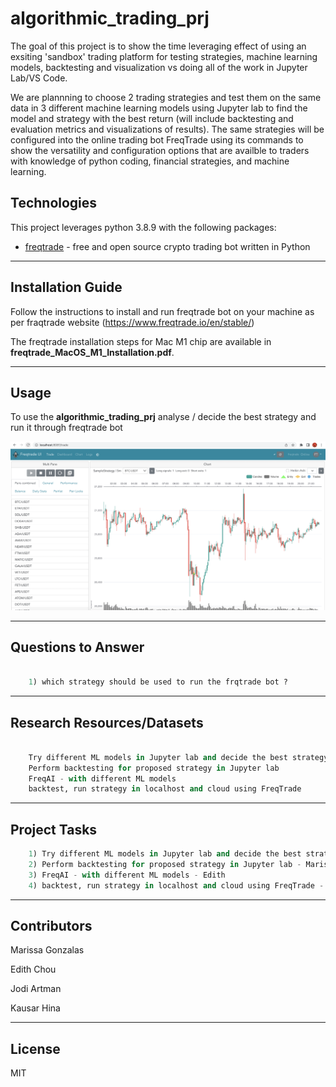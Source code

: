 # algorithmic_trading_prj

The goal of this project is to show the time leveraging effect of using an exsiting 'sandbox' trading platform for testing strategies, machine learning models, backtesting and visualization vs doing all of the work in Jupyter Lab/VS Code.

We are plannning to choose 2 trading strategies and test them on the same data in 3 different machine learning models using Jupyter lab to find the model and strategy with the best return (will include backtesting and evaluation metrics and visualizations of results). The same strategies will be configured into the online trading bot FreqTrade using its commands to show the versatility and configuration options that are availble to traders with knowledge of python coding, financial strategies, and machine learning.


## Technologies

This project leverages python 3.8.9 with the following packages:

* [freqtrade](https://www.freqtrade.io/en/stable/) - free and open source crypto trading bot written in Python


---

## Installation Guide

Follow the instructions to install and run freqtrade bot on your machine as per fraqtrade website (https://www.freqtrade.io/en/stable/)


The freqtrade installation steps for Mac M1 chip are available in **freqtrade_MacOS_M1_Installation.pdf**.

---


##  Usage

To use the **algorithmic_trading_prj**  analyse / decide the best strategy and run it through freqtrade bot

![freqtrade dashboard ](Images/freqtrade_dashboard.png)


---
## Questions to Answer

```python

    1) which strategy should be used to run the frqtrade bot ?

```

---
## Research Resources/Datasets

```python

    Try different ML models in Jupyter lab and decide the best strategy
    Perform backtesting for proposed strategy in Jupyter lab 
    FreqAI - with different ML models
    backtest, run strategy in localhost and cloud using FreqTrade

```
---
## Project Tasks

```python
    1) Try different ML models in Jupyter lab and decide the best strategy - Jodi
    2) Perform backtesting for proposed strategy in Jupyter lab - Marissa
    3) FreqAI - with different ML models - Edith
    4) backtest, run strategy in localhost and cloud using FreqTrade - Kausar

```
---

## Contributors

Marissa Gonzalas

Edith Chou

Jodi Artman

Kausar Hina

---

## License

MIT

